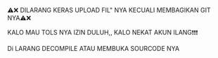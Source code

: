 ⚠️❌ DILARANG KERAS UPLOAD FIL" NYA KECUALI MEMBAGIKAN GIT NYA⚠️❌


KALO MAU TOLS NYA IZIN DULUH,, KALO NEKAT AKUN ILANG❗❗❗

Di LARANG DECOMPILE ATAU MEMBUKA SOURCODE NYA

